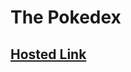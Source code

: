 # The Pokedex

## [Hosted Link](https://sushilk2000.github.io/JavaScript-Assignments/Pokemon%20DataBase/)
